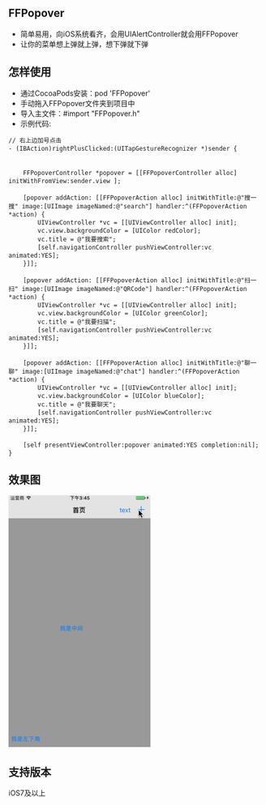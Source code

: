 ## FFPopover
* 简单易用，向iOS系统看齐，会用UIAlertController就会用FFPopover
* 让你的菜单想上弹就上弹，想下弹就下弹

## 怎样使用
* 通过CocoaPods安装：pod 'FFPopover'
* 手动拖入FFPopover文件夹到项目中
* 导入主文件：#import "FFPopover.h"
* 示例代码:

```objc
// 右上边加号点击
- (IBAction)rightPlusClicked:(UITapGestureRecognizer *)sender {
    
    
    FFPopoverController *popover = [[FFPopoverController alloc] initWithFromView:sender.view ];

    [popover addAction: [[FFPopoverAction alloc] initWithTitle:@"搜一搜" image:[UIImage imageNamed:@"search"] handler:^(FFPopoverAction *action) {
        UIViewController *vc = [[UIViewController alloc] init];
        vc.view.backgroundColor = [UIColor redColor];
        vc.title = @"我要搜索";
        [self.navigationController pushViewController:vc animated:YES];
    }]];
    
    [popover addAction: [[FFPopoverAction alloc] initWithTitle:@"扫一扫" image:[UIImage imageNamed:@"QRCode"] handler:^(FFPopoverAction *action) {
        UIViewController *vc = [[UIViewController alloc] init];
        vc.view.backgroundColor = [UIColor greenColor];
        vc.title = @"我要扫描";
        [self.navigationController pushViewController:vc animated:YES];
    }]];
    
    [popover addAction: [[FFPopoverAction alloc] initWithTitle:@"聊一聊" image:[UIImage imageNamed:@"chat"] handler:^(FFPopoverAction *action) {
        UIViewController *vc = [[UIViewController alloc] init];
        vc.view.backgroundColor = [UIColor blueColor];
        vc.title = @"我要聊天";
        [self.navigationController pushViewController:vc animated:YES];
    }]];
    
    [self presentViewController:popover animated:YES completion:nil];
}
```

## 效果图
![](https://github.com/CoderFeiSu/FFPopover/blob/master/display.gif)

## 支持版本
iOS7及以上
